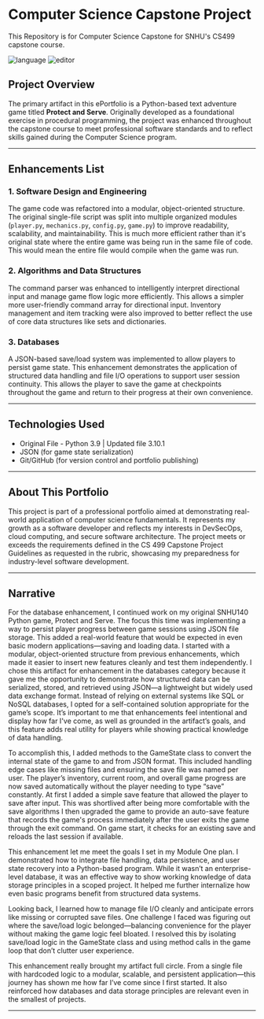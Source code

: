 # Computer Science Capstone Project
This Repository is for Computer Science Capstone for SNHU's CS499 capstone course.

![language](https://img.shields.io/badge/language-Python-cyan)
![editor](https://img.shields.io/badge/editor-VSCode-lightpink)

## Project Overview

The primary artifact in this ePortfolio is a Python-based text adventure game titled **Protect and Serve**. Originally developed as a foundational exercise in procedural programming, the project was enhanced throughout the capstone course to meet professional software standards and to reflect skills gained during the Computer Science program.

---

## Enhancements List

### 1. Software Design and Engineering
The game code was refactored into a modular, object-oriented structure. The original single-file script was split into multiple organized modules (`player.py`, `mechanics.py`, `config.py`, `game.py`) to improve readability, scalability, and maintainability.
This is much more efficient rather than it's original state where the entire game was being run in the same file of code. This would mean the entire file would compile when the game was run.

### 2. Algorithms and Data Structures
The command parser was enhanced to intelligently interpret directional input and manage game flow logic more efficiently. This allows a simpler more user-friendly command array for directional input. Inventory management and item tracking were also improved to better reflect the use of core data structures like sets and dictionaries.

### 3. Databases
A JSON-based save/load system was implemented to allow players to persist game state. This enhancement demonstrates the application of structured data handling and file I/O operations to support user session continuity. This allows the player to save the game at checkpoints throughout the game and return to their progress at their own convenience.

---

## Technologies Used

- Original File - Python 3.9 | Updated file 3.10.1
- JSON (for game state serialization)
- Git/GitHub (for version control and portfolio publishing)

---

## About This Portfolio

This project is part of a professional portfolio aimed at demonstrating real-world application of computer science fundamentals. It represents my growth as a software developer and reflects my interests in DevSecOps, cloud computing, and secure software architecture. The project meets or exceeds the requirements defined in the CS 499 Capstone Project Guidelines as requested in the rubric, showcasing my preparedness for industry-level software development.

---

## Narrative 

For the database enhancement, I continued work on my original SNHU140 Python game, Protect and Serve. The focus this time was implementing a way to persist player progress between game sessions using JSON file storage. This added a real-world feature that would be expected in even basic modern applications—saving and loading data. I started with a modular, object-oriented structure from previous enhancements, which made it easier to insert new features cleanly and test them independently. I chose this artifact for enhancement in the databases category because it gave me the opportunity to demonstrate how structured data can be serialized, stored, and retrieved using JSON—a lightweight but widely used data exchange format. Instead of relying on external systems like SQL or NoSQL databases, I opted for a self-contained solution appropriate for the game’s scope. It’s important to me that enhancements feel intentional and display how far I've come, as well as grounded in the artifact’s goals, and this feature adds real utility for players while showing practical knowledge of data handling.

To accomplish this, I added methods to the GameState class to convert the internal state of the game to and from JSON format. This included handling edge cases like missing files and ensuring the save file was named per user. The player’s inventory, current room, and overall game progress are now saved automatically without the player needing to type “save” constantly. At first I added a simple save feature that allowed the player to save after input. This was shortlived after being more comfortable with the save algorithms I then upgraded the game to provide an auto-save feature that records the game's process immediately after the user exits the game through the exit command. On game start, it checks for an existing save and reloads the last session if available.

This enhancement let me meet the goals I set in my Module One plan. I demonstrated how to integrate file handling, data persistence, and user state recovery into a Python-based program. While it wasn’t an enterprise-level database, it was an effective way to show working knowledge of data storage principles in a scoped project. It helped me further internalize how even basic programs benefit from structured data systems.

Looking back, I learned how to manage file I/O cleanly and anticipate errors like missing or corrupted save files. One challenge I faced was figuring out where the save/load logic belonged—balancing convenience for the player without making the game logic feel bloated. I resolved this by isolating save/load logic in the GameState class and using method calls in the game loop that don’t clutter user experience.

This enhancement really brought my artifact full circle. From a single file with hardcoded logic to a modular, scalable, and persistent application—this journey has shown me how far I’ve come since I first started. It also reinforced how databases and data storage principles are relevant even in the smallest of projects.

--- 



